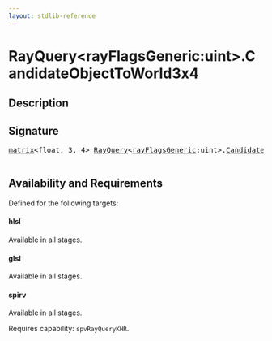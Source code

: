 ```yaml
---
layout: stdlib-reference
---
```


# RayQuery\<rayFlagsGeneric:uint\>\.CandidateObjectToWorld3x4

## Description





## Signature 

<pre>
<a href="/stdlib-reference/types/matrix/index" class="code_type">matrix</a>&lt;float, 3, 4&gt; <a href="/stdlib-reference/types/RayQuery/index" class="code_type">RayQuery</a>&lt;<a href="/stdlib-reference/types/RayQuery/index#typeparam-rayFlagsGeneric" class="code_var">rayFlagsGeneric</a>:uint&gt;.<a href="/stdlib-reference/types/RayQuery/CandidateObjectToWorld3x4">CandidateObjectToWorld3x4</a>();

</pre>

## Availability and Requirements

Defined for the following targets:

#### hlsl
Available in all stages.

#### glsl
Available in all stages.

#### spirv
Available in all stages.

Requires capability: `spvRayQueryKHR`.


